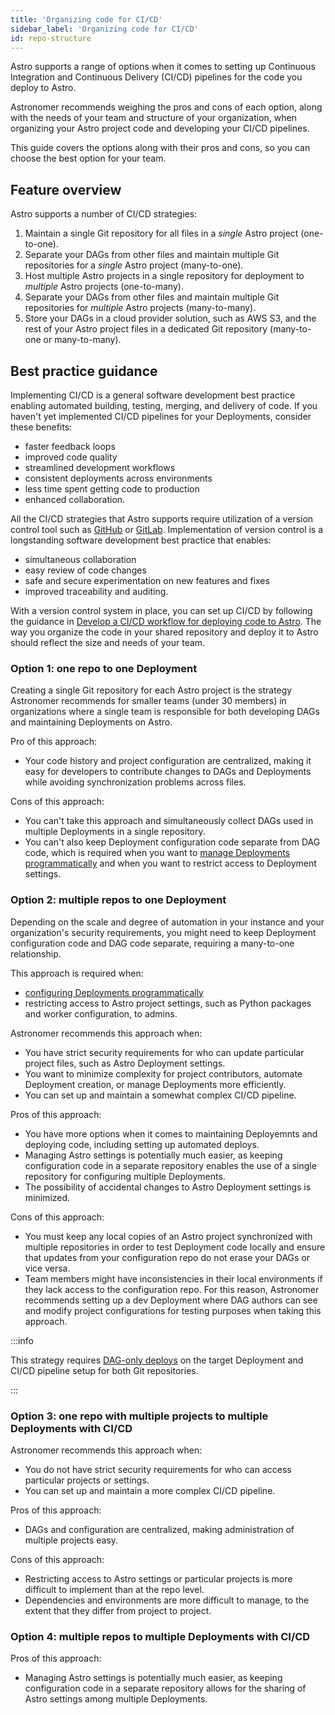 ```yaml
---
title: 'Organizing code for CI/CD'
sidebar_label: 'Organizing code for CI/CD'
id: repo-structure
---
```


Astro supports a range of options when it comes to setting up Continuous Integration and Continuous Delivery (CI/CD) pipelines for the code you deploy to Astro. 

Astronomer recommends weighing the pros and cons of each option, along with the needs of your team and structure of your organization, when organizing your Astro project code and developing your CI/CD pipelines.

This guide covers the options along with their pros and cons, so you can choose the best option for your team.

## Feature overview

Astro supports a number of CI/CD strategies:
1. Maintain a single Git repository for all files in a *single* Astro project (one-to-one).
2. Separate your DAGs from other files and maintain multiple Git repositories for a *single* Astro project (many-to-one).
3. Host multiple Astro projects in a single repository for deployment to *multiple* Astro projects (one-to-many).
4. Separate your DAGs from other files and maintain multiple Git repositories for *multiple* Astro projects (many-to-many).
5. Store your DAGs in a cloud provider solution, such as AWS S3, and the rest of your Astro project files in a dedicated Git repository (many-to-one or many-to-many).

## Best practice guidance

Implementing CI/CD is a general software development best practice enabling automated building, testing, merging, and delivery of code. If you haven't yet implemented CI/CD pipelines for your Deployments, consider these benefits:
- faster feedback loops
- improved code quality
- streamlined development workflows
- consistent deployments across environments
- less time spent getting code to production
- enhanced collaboration.

All the CI/CD strategies that Astro supports require utilization of a version control tool such as [GitHub](https://github.com/) or [GitLab](https://about.gitlab.com/). Implementation of version control is a longstanding software development best practice that enables:
- simultaneous collaboration
- easy review of code changes
- safe and secure experimentation on new features and fixes
- improved traceability and auditing.

With a version control system in place, you can set up CI/CD by following the guidance in [Develop a CI/CD workflow for deploying code to Astro](https://docs.astronomer.io/astro/set-up-ci-cd). The way you organize the code in your shared repository and deploy it to Astro should reflect the size and needs of your team.

### Option 1: one repo to one Deployment

Creating a single Git repository for each Astro project is the strategy Astronomer recommends for smaller teams (under 30 members) in organizations where a single team is responsible for both developing DAGs and maintaining Deployments on Astro.

Pro of this approach:
- Your code history and project configuration are centralized, making it easy for developers to contribute changes to DAGs and Deployments while avoiding synchronization problems across files.

Cons of this approach:
- You can't take this approach and simultaneously collect DAGs used in multiple Deployments in a single repository.
- You can't also keep Deployment configuration code separate from DAG code, which is required when you want to [manage Deployments programmatically](https://www.astronomer.io/docs/astro/manage-deployments-as-code) and when you want to restrict access to Deployment settings.

### Option 2: multiple repos to one Deployment

Depending on the scale and degree of automation in your instance and your organization's security requirements, you might need to keep Deployment configuration code and DAG code separate, requiring a many-to-one relationship. 

This approach is required when: 
- [configuring Deployments programmatically](https://www.astronomer.io/docs/astro/manage-deployments-as-code)
- restricting access to Astro project settings, such as Python packages and worker configuration, to admins.

Astronomer recommends this approach when:
- You have strict security requirements for who can update particular project files, such as Astro Deployment settings.
- You want to minimize complexity for project contributors, automate Deployment creation, or manage Deployments more efficiently.
- You can set up and maintain a somewhat complex CI/CD pipeline.

Pros of this approach:
- You have more options when it comes to maintaining Deployemnts and deploying code, including setting up automated deploys.
- Managing Astro settings is potentially much easier, as keeping configuration code in a separate repository enables the use of a single repository for configuring multiple Deployments.
- The possibility of accidental changes to Astro Deployment settings is minimized.

Cons of this approach:
- You must keep any local copies of an Astro project synchronized with multiple repositories in order to test Deployment code locally and ensure that updates from your configuration repo do not erase your DAGs or vice versa.
- Team members might have inconsistencies in their local environments if they lack access to the configuration repo. For this reason, Astronomer recommends setting up a dev Deployment where DAG authors can see and modify project configurations for testing purposes when taking this approach.

:::info

This strategy requires [DAG-only deploys](https://www.astronomer.io/docs/astro/deploy-dags#enable-or-disable-dag-only-deploys-on-a-deployment) on the target Deployment and CI/CD pipeline setup for both Git repositories.

:::

### Option 3: one repo with multiple projects to multiple Deployments with CI/CD

Astronomer recommends this approach when:
- You do not have strict security requirements for who can access particular projects or settings.
- You can set up and maintain a more complex CI/CD pipeline.

Pros of this approach:
- DAGs and configuration are centralized, making administration of multiple projects easy.

Cons of this approach:
- Restricting access to Astro settings or particular projects is more difficult to implement than at the repo level.
- Dependencies and environments are more difficult to manage, to the extent that they differ from project to project.

### Option 4: multiple repos to multiple Deployments with CI/CD

Pros of this approach:
- Managing Astro settings is potentially much easier, as keeping configuration code in a separate repository allows for the sharing of Astro settings among multiple Deployments.

